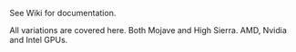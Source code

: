 See Wiki for documentation.

All variations are covered here. Both Mojave and High Sierra. AMD, Nvidia and Intel GPUs.